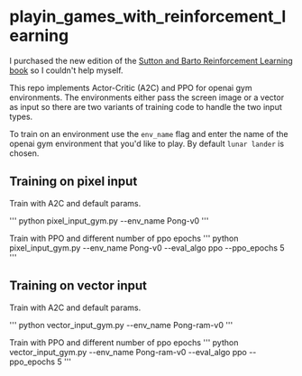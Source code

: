 # playin_games_with_reinforcement_learning

I purchased the new edition of the [Sutton and Barto Reinforcement Learning book](http://incompleteideas.net/book/the-book-2nd.html) so I couldn't help myself. 

This repo implements Actor-Critic (A2C) and PPO for openai gym environments. The environments either pass the screen image or a vector as input so there are two variants of training code to handle the two input types. 

To train on an environment use the `env_name` flag and enter the name of the openai gym environment that you'd like to play. By default `lunar lander` is chosen. 

## Training on pixel input 

Train with A2C and default params.

'''
python pixel_input_gym.py --env_name Pong-v0 
'''

Train with PPO and different number of ppo epochs
'''
python pixel_input_gym.py --env_name Pong-v0 --eval_algo ppo --ppo_epochs 5
'''

## Training on vector input 

Train with A2C and default params.

'''
python vector_input_gym.py --env_name Pong-ram-v0 
'''

Train with PPO and different number of ppo epochs
'''
python vector_input_gym.py --env_name Pong-ram-v0 --eval_algo ppo --ppo_epochs 5
'''